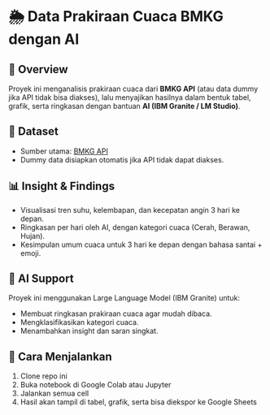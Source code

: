# 🌦️ Data Prakiraan Cuaca BMKG dengan AI

## 📌 Overview
Proyek ini menganalisis prakiraan cuaca dari **BMKG API** (atau data dummy jika API tidak bisa diakses), lalu menyajikan hasilnya dalam bentuk tabel, grafik, serta ringkasan dengan bantuan **AI (IBM Granite / LM Studio)**.

## 📂 Dataset
- Sumber utama: [BMKG API](https://api.bmkg.go.id/)
- Dummy data disiapkan otomatis jika API tidak dapat diakses.

## 📊 Insight & Findings
- Visualisasi tren suhu, kelembapan, dan kecepatan angin 3 hari ke depan.
- Ringkasan per hari oleh AI, dengan kategori cuaca (Cerah, Berawan, Hujan).
- Kesimpulan umum cuaca untuk 3 hari ke depan dengan bahasa santai + emoji.

## 🤖 AI Support
Proyek ini menggunakan Large Language Model (IBM Granite) untuk:
- Membuat ringkasan prakiraan cuaca agar mudah dibaca.
- Mengklasifikasikan kategori cuaca.
- Menambahkan insight dan saran singkat.

## 🚀 Cara Menjalankan
1. Clone repo ini
2. Buka notebook di Google Colab atau Jupyter
3. Jalankan semua cell
4. Hasil akan tampil di tabel, grafik, serta bisa diekspor ke Google Sheets
